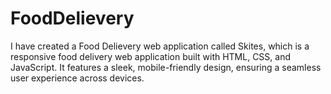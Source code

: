 # FoodDelievery
I have created a Food Delievery web application called Skites, which is a responsive food delivery web application built with HTML, CSS, and JavaScript. It features a sleek, mobile-friendly design, ensuring a seamless user experience across devices.
